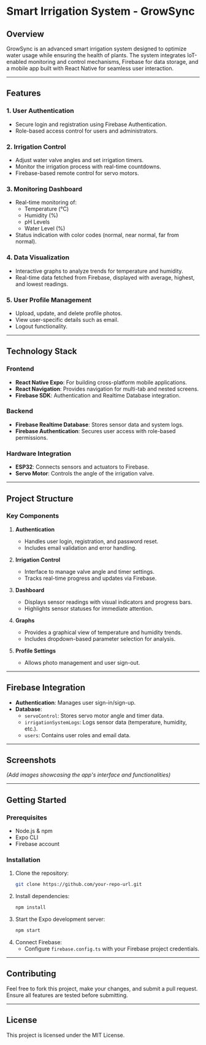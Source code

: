 # Smart Irrigation System - GrowSync

## Overview
GrowSync is an advanced smart irrigation system designed to optimize water usage while ensuring the health of plants. The system integrates IoT-enabled monitoring and control mechanisms, Firebase for data storage, and a mobile app built with React Native for seamless user interaction.

---

## Features

### 1. **User Authentication**
   - Secure login and registration using Firebase Authentication.
   - Role-based access control for users and administrators.

### 2. **Irrigation Control**
   - Adjust water valve angles and set irrigation timers.
   - Monitor the irrigation process with real-time countdowns.
   - Firebase-based remote control for servo motors.

### 3. **Monitoring Dashboard**
   - Real-time monitoring of:
     - Temperature (°C)
     - Humidity (%)
     - pH Levels
     - Water Level (%)
   - Status indication with color codes (normal, near normal, far from normal).

### 4. **Data Visualization**
   - Interactive graphs to analyze trends for temperature and humidity.
   - Real-time data fetched from Firebase, displayed with average, highest, and lowest readings.

### 5. **User Profile Management**
   - Upload, update, and delete profile photos.
   - View user-specific details such as email.
   - Logout functionality.

---

## Technology Stack

### Frontend
- **React Native Expo**: For building cross-platform mobile applications.
- **React Navigation**: Provides navigation for multi-tab and nested screens.
- **Firebase SDK**: Authentication and Realtime Database integration.

### Backend
- **Firebase Realtime Database**: Stores sensor data and system logs.
- **Firebase Authentication**: Secures user access with role-based permissions.

### Hardware Integration
- **ESP32**: Connects sensors and actuators to Firebase.
- **Servo Motor**: Controls the angle of the irrigation valve.

---

## Project Structure

### Key Components

1. **Authentication**
   - Handles user login, registration, and password reset.
   - Includes email validation and error handling.

2. **Irrigation Control**
   - Interface to manage valve angle and timer settings.
   - Tracks real-time progress and updates via Firebase.

3. **Dashboard**
   - Displays sensor readings with visual indicators and progress bars.
   - Highlights sensor statuses for immediate attention.

4. **Graphs**
   - Provides a graphical view of temperature and humidity trends.
   - Includes dropdown-based parameter selection for analysis.

5. **Profile Settings**
   - Allows photo management and user sign-out.

---

## Firebase Integration
- **Authentication**: Manages user sign-in/sign-up.
- **Database**:
  - `servoControl`: Stores servo motor angle and timer data.
  - `irrigationSystemLogs`: Logs sensor data (temperature, humidity, etc.).
  - `users`: Contains user roles and email data.

---

## Screenshots
*(Add images showcasing the app's interface and functionalities)*

---

## Getting Started

### Prerequisites
- Node.js & npm
- Expo CLI
- Firebase account

### Installation
1. Clone the repository:
   ```bash
   git clone https://github.com/your-repo-url.git
   ```
2. Install dependencies:
   ```bash
   npm install
   ```
3. Start the Expo development server:
   ```bash
   npm start
   ```
4. Connect Firebase:
   - Configure `firebase.config.ts` with your Firebase project credentials.

---

## Contributing
Feel free to fork this project, make your changes, and submit a pull request. Ensure all features are tested before submitting.

---

## License
This project is licensed under the MIT License.
